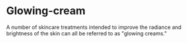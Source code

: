 # Glowing-cream
A number of skincare treatments intended to improve the radiance and brightness of the skin can all be referred to as "glowing creams."
